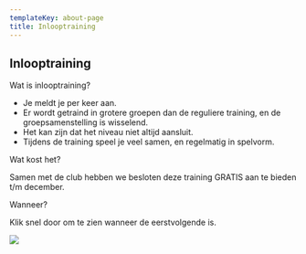 ```yaml
---
templateKey: about-page
title: Inlooptraining
---
```


## Inlooptraining 

Wat is inlooptraining?

- Je meldt je per keer aan. 
- Er wordt getraind in grotere groepen dan de reguliere training, en de groepsamenstelling is wisselend.
- Het kan zijn dat het niveau niet altijd aansluit.
- Tijdens de training speel je veel samen, en regelmatig in spelvorm.

Wat kost het? 

Samen met de club hebben we besloten deze training GRATIS aan te bieden t/m december.

Wanneer?

Klik snel door om te zien wanneer de eerstvolgende is.

<a href="https://form.jotform.com/Inspire_tennis/inloop-training"><img src="https://res.cloudinary.com/junior-joy/image/upload/v1592763378/knop_aanmeld_paqvyz.png"></a>

